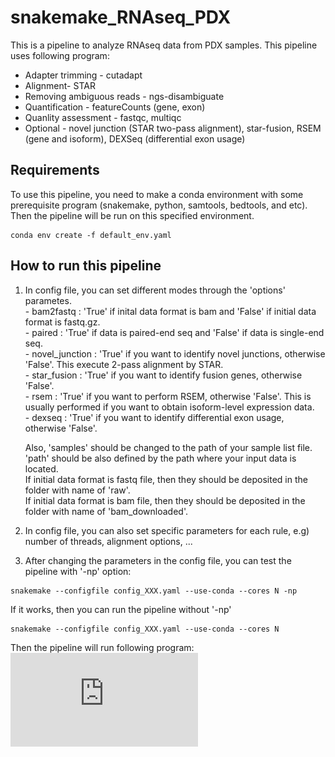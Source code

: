 # snakemake_RNAseq_PDX
This is a pipeline to analyze RNAseq data from PDX samples. This pipeline uses following program:    
* Adapter trimming - cutadapt  
* Alignment- STAR  
* Removing ambiguous reads - ngs-disambiguate  
* Quantification - featureCounts (gene, exon)  
* Quanlity assessment - fastqc, multiqc
* Optional - novel junction (STAR two-pass alignment), star-fusion, RSEM (gene and isoform), DEXSeq (differential exon usage)

Requirements
-
To use this pipeline, you need to make a conda environment with some prerequisite program (snakemake, python, samtools, bedtools, and etc). Then the pipeline will be run on this specified environment.  
```
conda env create -f default_env.yaml
```

How to run this pipeline
-
1. In config file, you can set different modes through the 'options' parametes.  
		- bam2fastq : 'True' if inital data format is bam and 'False' if initial data format is fastq.gz.  
		- paired : 'True' if data is paired-end seq and 'False' if data is single-end seq.  
		- novel_junction : 'True' if you want to identify novel junctions, otherwise 'False'. This execute 2-pass alignment by STAR.  
		- star_fusion : 'True' if you want to identify fusion genes, otherwise 'False'.  
		- rsem : 'True' if you want to perform RSEM, otherwise 'False'. This is usually performed if you want to obtain isoform-level expression data.  
		- dexseq : 'True' if you want to identify differential exon usage, otherwise 'False'.  
		
	Also, 'samples' should be changed to the path of your sample list file. 'path' should be also defined by the path where your input data is located.  
	If initial data format is fastq file, then they should be deposited in the folder with name of 'raw'.  
	If initial data format is bam file, then they should be deposited in the folder with name of 'bam_downloaded'.  
	
2. In config file, you can also set specific parameters for each rule, e.g) number of threads, alignment options, ...
	
3. After changing the parameters in the config file, you can test the pipeline with '-np' option:  
```
snakemake --configfile config_XXX.yaml --use-conda --cores N -np
```

   If it works, then you can run the pipeline without '-np'
```
snakemake --configfile config_XXX.yaml --use-conda --cores N
```
Then the pipeline will run following program:
![diagram](https://github.com/bynjh007/snakemake_RNAseq_PDX/blob/master/dag.pdf)
